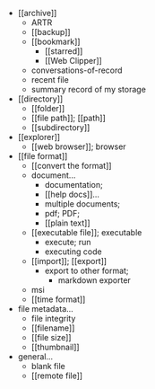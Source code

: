 - [[archive]]
    - ARTR
    - [[backup]]
    - [[bookmark]]
        - [[starred]]
        - [[Web Clipper]]
    - conversations-of-record
    - recent file
    - summary record of my storage
- [[directory]]
    - [[folder]]
    - [[file path]]; [[path]]
    - [[subdirectory]]
- [[explorer]]
    - [[web browser]]; browser
- [[file format]]
    - [[convert the format]]
    - document...
        - documentation;
        - [[help docs]]...
        - multiple documents;
        - pdf; PDF;
        - [[plain text]]
    - [[executable file]]; executable
        - execute; run
        - executing code
    - [[import]]; [[export]]
        - export to other format;
            - markdown exporter
    - msi
    - [[time format]]
- file metadata...
    - file integrity
    - [[filename]]
    - [[file size]]
    - [[thumbnail]]
- general...
    - blank file
    - [[remote file]]
